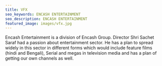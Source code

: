 ```yaml
---
title: VFX
seo_keywords: ENCASH ENTERTAINMENT
seo_description: ENCASH ENTERTAINMENT
featured_image: images/vfx.jpg
---
```

Encash Entertainment is a division of Encash Group. Director Shri Sachet Saraf had a passion about entertainment sector. He has a plan to spread widely in this sector in different forms which would include feature films (hindi and Bengali), Serial and megas in television media and has a plan of getting our own channels as well.